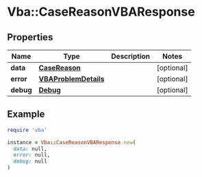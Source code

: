 # Vba::CaseReasonVBAResponse

## Properties

| Name | Type | Description | Notes |
| ---- | ---- | ----------- | ----- |
| **data** | [**CaseReason**](CaseReason.md) |  | [optional] |
| **error** | [**VBAProblemDetails**](VBAProblemDetails.md) |  | [optional] |
| **debug** | [**Debug**](Debug.md) |  | [optional] |

## Example

```ruby
require 'vba'

instance = Vba::CaseReasonVBAResponse.new(
  data: null,
  error: null,
  debug: null
)
```

